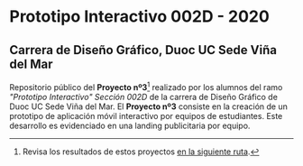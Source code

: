# Prototipo Interactivo 002D - 2020
## Carrera de Diseño Gráfico, Duoc UC Sede Viña del Mar
Repositorio público del **Proyecto nº3**[^1] realizado por los alumnos del ramo *"Prototipo Interactivo" Sección 002D* de la carrera de Diseño Gráfico de Duoc UC Sede Viña del Mar.
El **Proyecto nº3** consiste en la creación de un prototipo de aplicación móvil interactivo por equipos de estudiantes. Este desarrollo es evidenciado en una landing publicitaria por equipo.

[^1]:Revisa los resultados de estos proyectos [en la siguiente ruta](https://pochitax.github.io/prototipo-interactivo-002d-2020/).
